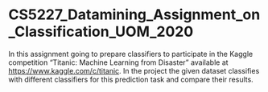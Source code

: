 # CS5227_Datamining_Assignment_on_Classification_UOM_2020
In this assignment going to prepare classifiers to participate in the Kaggle competition “Titanic: Machine Learning from Disaster” available at https://www.kaggle.com/c/titanic. In the project the given dataset classifies with different classifiers for this prediction task and compare their results.
